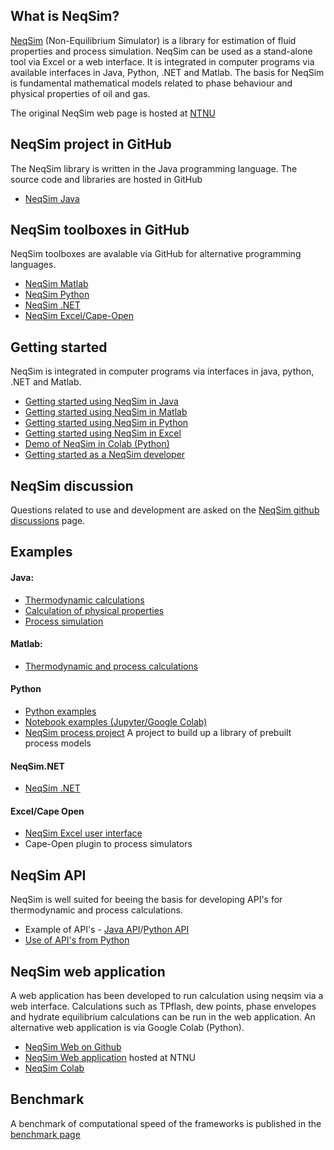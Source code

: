 ## What is NeqSim?
[NeqSim](https://equinor.github.io/neqsimhome/) (Non-Equilibrium Simulator) is a library for estimation of fluid properties and process simulation. NeqSim can be used as a stand-alone tool via Excel or a web interface. It is integrated in computer programs via available interfaces in Java, Python, .NET and Matlab. The basis for NeqSim is fundamental mathematical models related to phase behaviour and physical properties of oil and gas.

The original NeqSim web page is hosted at [NTNU](http://folk.ntnu.no/solbraa/neqsim/NeqSim.htm)

## NeqSim project in GitHub
The NeqSim library is written in the Java programming language. The source code and libraries are hosted in GitHub

* [NeqSim Java](https://github.com/equinor/neqsim)

## NeqSim toolboxes in GitHub
NeqSim toolboxes are avalable via GitHub for alternative programming languages.

* [NeqSim Matlab](https://github.com/equinor/neqsimmatlab)
* [NeqSim Python](https://github.com/equinor/neqsimpython)
* [NeqSim .NET](https://github.com/equinor/neqsimNET)
* [NeqSim Excel/Cape-Open](https://github.com/equinor/neqsimcapeopen)

## Getting started
NeqSim is integrated in computer programs via interfaces in java, python, .NET and Matlab.

* [Getting started using NeqSim in Java](https://github.com/equinor/neqsim/wiki/Getting-started-with-NeqSim-and-Github)
* [Getting started using NeqSim in Matlab](https://github.com/equinor/neqsimmatlab/wiki/Getting-started-with-NeqSim-in-Matlab)
* [Getting started using NeqSim in Python](https://github.com/equinor/neqsimpython/wiki/Getting-started-with-NeqSim-in-Python)
* [Getting started using NeqSim in Excel](https://github.com/equinor/neqsim.NET/wiki/Getting-started-with-NeqSim-in-Excel)
* [Demo of NeqSim in Colab (Python)](https://colab.research.google.com/github/EvenSol/NeqSim-Colab/blob/master/notebooks/examples_of_NeqSim_in_Colab.ipynb#scrollTo=9VqtmS_MpS6M)
* [Getting started as a NeqSim developer](https://github.com/equinor/neqsim/wiki/Getting-started-as-a-NeqSim-developer)

## NeqSim discussion
Questions related to use and development are asked on the [NeqSim github discussions](https://github.com/equinor/neqsim/discussions) page.

## Examples
#### Java:
* [Thermodynamic calculations](https://github.com/equinor/neqsim/tree/master/src/main/java/neqsim/thermo/util/example)
* [Calculation of physical properties](https://github.com/equinor/neqsim/tree/master/src/main/java/neqsim/physicalProperties/util/examples)
* [Process simulation](https://github.com/equinor/neqsim/tree/master/src/main/java/neqsim/processSimulation/util/example)

#### Matlab:
* [Thermodynamic and process calculations](https://github.com/equinor/neqsimmatlab/tree/master/example)

#### Python
* [Python examples](https://github.com/equinor/neqsimpython/tree/master/examples) 
* [Notebook examples (Jupyter/Google Colab)](https://github.com/EvenSol/NeqSim-Colab)
* [NeqSim process project](https://github.com/equinor/neqsimprocess) A project to build up a library of prebuilt process models

#### NeqSim.NET
* [NeqSim .NET](https://github.com/equinor/neqsimNET/tree/master/examples)

#### Excel/Cape Open
* [NeqSim Excel user interface](https://github.com/equinor/neqsim.NET/wiki/Getting-started-with-NeqSim-in-Excel)
* Cape-Open plugin to process simulators

## NeqSim API
NeqSim is well suited for beeing the basis for developing API's for thermodynamic and process calculations.
* Example of API's - [Java API](https://github.com/EvenSol/NeqSim-Colab/tree/master/API/java)/[Python API](https://github.com/EvenSol/NeqSim-Colab/tree/master/API/java)
* [Use of API's from Python](https://colab.research.google.com/github/EvenSol/NeqSim-Colab/blob/master/notebooks/examples_of_NeqSim_in_Colab.ipynb#scrollTo=9VqtmS_MpS6M)

## NeqSim web application
A  web application has been developed to run calculation using neqsim via a web interface. Calculations such as TPflash, dew points, phase envelopes and hydrate equilibrium calculations can be run in the web application. An alternative web application is via Google Colab (Python).
* [NeqSim Web on Github](https://github.com/equinor/neqsimweb)
* [NeqSim Web application](http://129.241.62.72:8080/NeqSimServer3/faces/Login.jsp) hosted at NTNU
* [NeqSim Colab](https://github.com/EvenSol/NeqSim-Colab)

## Benchmark
A benchmark of computational speed of the frameworks is published in the [benchmark page](/benchmark.html)
